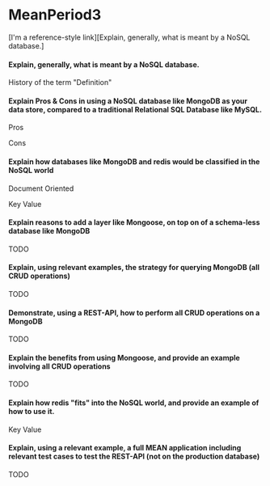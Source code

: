 # MeanPeriod3

[I'm a reference-style link][Explain, generally, what is meant by a NoSQL database.]

#### Explain, generally, what is meant by a NoSQL database.

History of the term
"Definition"


#### Explain Pros & Cons in using a NoSQL database like MongoDB as your data store, compared to a traditional Relational SQL Database like MySQL.

Pros


Cons


#### Explain how databases like MongoDB and redis would be classified in the NoSQL world

Document Oriented

Key Value


#### Explain reasons to add a layer like Mongoose, on top on of a schema-less database like MongoDB

TODO


#### Explain, using relevant examples, the strategy for querying MongoDB (all CRUD operations)

TODO

#### Demonstrate, using a REST-API, how to perform all CRUD operations on a MongoDB

TODO


#### Explain the benefits from using Mongoose, and provide an example involving all CRUD operations

TODO


#### Explain how redis "fits" into the NoSQL world, and provide an example of how to use it.

Key Value


#### Explain, using a relevant example, a full MEAN application including relevant test cases to test the REST-API (not on the production database)

TODO